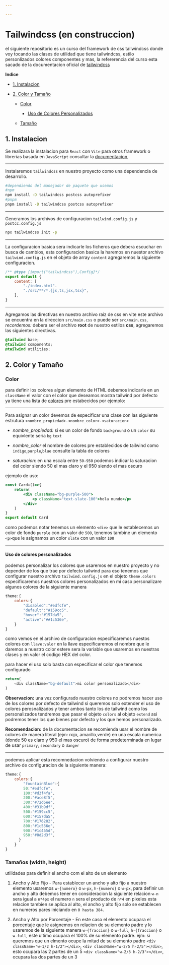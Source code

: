 ```yaml
---

---
```


# Tailwindcss (en construccion)

el siguiente repositorio es un curso  del framework de css tailwindcss donde voy tocando las clases de utilidad que tiene tailwindcss, estilo personlizados colores componentes y mas, la refererencia del curso esta sacado de la documentacion oficial de [tailwindcss](https://tailwindcss.com/docs/guides/vite)

**Indice**

* [1. Instalacion](#1-instalacion)

* [2. Color y Tamaño](#2-color-y-tamaño)
  
  * [Color](#color)
    
    * [Uso de Colores Personalizados](#uso-de-colores-personalizados)
  
  * [Tamaño](#tamaño)

## 1. Instalacion

Se realizara la instalacion para `React` con `Vite` para otros framework o librerias basada en `JavaScript` consultar la [documentacion](https://tailwindcss.com/docs/installation), 

----

Instalaremos `tailwindcss` en nuestro proyecto como una dependencia de desarrollo.

```bash
#dependiendo del manejador de paquete que usemos
#npm
npm install -D tailwindcss postcss autoprefixer
#pnpm
pnpm install -D tailwindcss postcss autoprefixer
```

----

Generamos los archivos de configuracion `tailwind.config.js` y `postcc.config.js` 

```bash
npx tailwindcss init -p
```

---

La configuracion basica sera indicarle los ficheros que debera escuchar en busca de cambios, esta configuracion basica la haremos en nuestor archivo `tailwind.config.js` en el objeto de array `content` agregaremos la siguiente configuracion.

```js
/** @type {import("tailwindcss"),Config}*/
export default {
    content: [
        "./index.html".
        "./src/**/*.{js,ts,jsx,tsx}",
    ],    
}
```

---

Agregamos las directivas en nuestro archivo raiz de css en vite este archivo se encuentra en la direccion `src/main.css` o puede ser `src/main.css`, *recordemos:* debera ser el archivo **root** de nuestro estilos **css**, agregaremos las siguientes directivas.

```css
@tailwind base;
@tailwind components;
@tailwind utilities;
```

## 2. Color y Tamaño

### Color

para definir los colores algun elemento de HTML debemos indicarle en un `className` el valor con el color que deseamos mostra tailwind por defecto ya tiene una lista de [colores](https://tailwindcss.com/docs/customizing-colors) pre estabecidos por ejemplo:

---

Para asignar un color devemos de especificar una clase con las siguiente estrutura `<nombre_propiedad>-<nombre_color>-<saturacion>`

- *nombre_propiedad:* si es un color de fondo `background` o un `color` su equivlente seria `bg` `text`

- *nombre_color* el nombre de colores pre establecidos de tailwind como `indigo`,`purple`,`blue` consulte la tabla de colores

- *saturacion:* en una escala entre `50-950` podemos indicar la saturacion del color siendo 50 el mas claro y el 950 siendo el mas oscuro 

ejemplo de uso:

```jsx
const Card=()=>{
    return(
        <div className="bg-purple-500">
            <p className="text-slate-100">hola mundo</p>
        </div>
    )
}
export default Card
```

como podemos notar tenemos un elemento `<div>` que le establecemos un color de fondo `purple` con un valor de `500`, tenemos tambine un elemento `<p>`que le asignamos un color `slate` con un valor `100`

---

#### Uso de colores personalizados

podemos personalizar los colores que usaremos en nuestro proyecto y no depender de los que trae por defecto tailwind para eso tenemos que configurar nuestro archivo `tailwind.config.js` en el objeto `theme.colors` especificaremos nuestros colores personalizados en mi caso personalizare algunos colores de la siguiente manera

```js
theme:{
    colors:{
        "disabled":"#edfcfe",
        "default":"#159cc5",
        "hover":"#157da5",
        "active":"##1c536e",       
    }
}
```

como vemos en el archivo de configuracion especificaremos nuestos colores con `llave:valor` en la llave especificaremos el nombre que le daremos a nuestro color estere sera la variable que usaremos en nuestras clases y en valor el codigo HEX del color.

para hacer el uso solo basta con especificar el color que tenemos configurado

```js
return(
    <div className="bg-default">mi color personalizado</div>
)
```

**Observacion:** una vez configurado nuestro colores no podremos hacer uso de los colores por defecto de tailwind si queremos solo extender el uso de colores perosnalizados y tener ambos tanto los de tailwind como los personalizados tendremos que pasar el objeto `colors` al objeto `extend` asi podremos tener los que bienes por defecto y los que hemos personalizado.

**Recomendacion:** de la documentacion se recomienda usar el nombre de colores de manera literal (ejm: rojo, amarillo,verde) en una escala numerica (donde 50 es claro y 950 el mas oscuro) de forma predeterminada en lugar de usar `primary`, `secondary` o `danger` 

---

podemos aplicar esta recomnedacion volviendo a configurar nuestro archivo de configuracion de la siguiente manera:

```js
theme:{
    colors:{
        "fountainBlue":{
        50:"#edfcfe",
        100:"#d3f4fa",
        200:"#ace8f5",
        300:"#72d6ee",
        400:"#31b9df",
        500:"#159cc5",
        600:"#157da5",
        700:"#176282",
        800:"#1c536e",
        900:"#1c465d",
        950:"#0d2d3f",
      }
    }
}
```

### Tamaños (width, height)

utilidades para definir el ancho com el alto de un elemento 

1. Ancho y Alto Fijo - Para establecer un ancho y alto fijo a nuestro elemento usaremos `w-{numero}` o `w-px`, `h-{numero}` o `w-px`, para definir un ancho y alto debemos tener en consideracion la siguiente relacion `w-n` sera igual a `n*4px` el numero `n` sera el producto de `n*4` en pixeles esta relacion tambien se aplica al alto, el ancho y alto fijo solo se establecen en numeros pares iniciando en `0 hasta 384`.

2. Ancho y Alto por Porcentaje - En este caso el elemento ocupara el porcentaje que le asignemos en relacion de su elemento padre y lo usaremos de la siguiente manera `w-{fraccion}` o `w-full`, `h-{fraccion}` o `w-full`, este ultimo ocupara el 100% de su elemento padre.
   ejm: si queremos que un elmento ocupe la mitad de su elemento padre
   `<div className="w-1/2 h-1/2"></div>`,
   `<div className="w-2/5 h-2/5"></div>`, esto ocupara las 2 partes de un 5
   `<div className="w-2/3 h-2/3"></div>`, ocupara las dos partes de un 3
